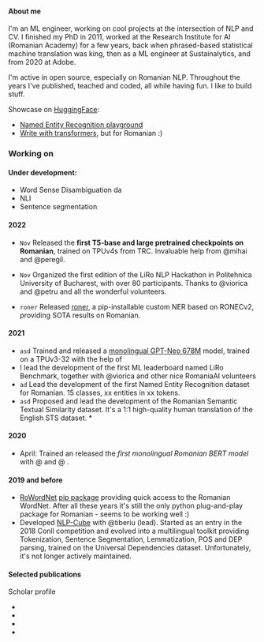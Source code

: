 #### About me

I'm an ML engineer, working on cool projects at the intersection of NLP and CV. I finished my PhD in 2011, worked at the Research Institute for AI (Romanian Academy) for a few years, back when phrased-based statistical machine translation was king, then as a ML engineer at Sustainalytics, and from 2020 at Adobe. 

I'm active in open source, especially on Romanian NLP. Throughout the years I've published, teached and coded, all while having fun. I like to build stuff.

Showcase on [HuggingFace](https://huggingface.co/dumitrescustefan):

* [Named Entity Recognition playground](https://huggingface.co/spaces/dumitrescustefan/NamedEntityRecognition-Romanian)  
* [Write with transformers](https://huggingface.co/spaces/dumitrescustefan/romanian-text-generation), but for Romanian :) 

### Working on

#### Under development:

* Word Sense Disambiguation da
* NLI
* Sentence segmentation

#### 2022

* ``Nov`` Released the **first T5-base and large pretrained checkpoints on Romanian**, trained on TPUv4s from TRC. Invaluable help from @mihai and @peregil.
* ``Nov`` Organized the first edition of the LiRo NLP Hackathon in Politehnica University of Bucharest, with over 80 participants. Thanks to @viorica and @petru and all the wonderful volunteers. 
     
* ``roner`` Released [roner](), a pip-installable custom NER based on RONECv2, providing SOTA results on Romanian.  
#### 2021

* ``asd`` Trained and released a [monolingual GPT-Neo 678M]() model, trained on a TPUv3-32 with the help of 
* I lead the development of the first ML leaderboard named LiRo Benchmark, together with @viorica and other nice RomaniaAI volunteers 
* ``ad`` Lead the development of the first Named Entity Recognition dataset for Romanian. 15 classes, xx entities in xx tokens.
* ``asd`` Proposed and lead the development of the Romanian Semantic Textual Similarity dataset. It's a 1:1 high-quality human translation of the English STS dataset. * 

#### 2020

* April: Trained an released the *first monolingual Romanian BERT model* with @ and @ .  

#### 2019 and before

* [RoWordNet](https://github.com/dumitrescustefan/RoWordNet) [pip package](https://pypi.org/project/rowordnet/) providing quick access to the Romanian WordNet. After all these years it's still the only python plug-and-play package for Romanian - seems to be working well :)
* Developed [NLP-Cube](https://github.com/adobe/NLP-Cube) with @tiberiu (lead). Started as an entry in the 2018 Conll competition and evolved into a multilingual toolkit providing Tokenization, Sentence Segmentation, Lemmatization, POS and DEP parsing, trained on the Universal Dependencies dataset. Unfortunately, it's not longer actively maintained.

#### Selected publications

Scholar profile 

* 
* 
* 
* 


